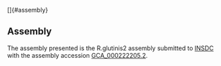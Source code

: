 []{#assembly}

Assembly
--------

The assembly presented is the R.glutinis2 assembly submitted to
[INSDC](http://www.insdc.org) with the assembly accession
[GCA\_000222205.2](http://www.ebi.ac.uk/ena/data/view/GCA_000222205.2).
